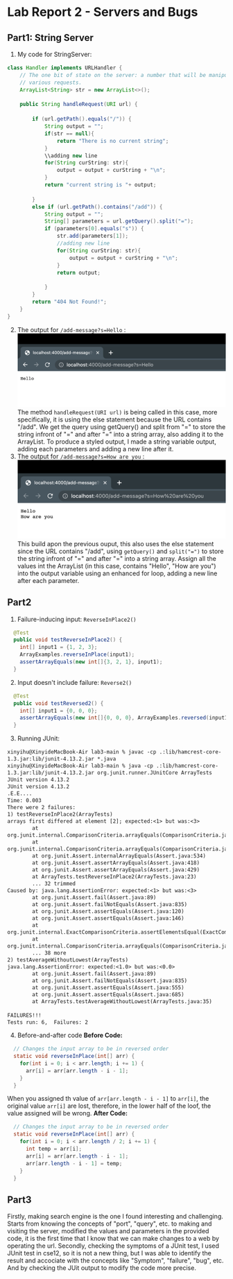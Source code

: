 # Lab Report 2 - Servers and Bugs
## Part1: String Server
1. My code for StringServer:
``````java
class Handler implements URLHandler {
    // The one bit of state on the server: a number that will be manipulated by
    // various requests.
    ArrayList<String> str = new ArrayList<>();

    public String handleRequest(URI url) {

        if (url.getPath().equals("/")) {
            String output = "";
            if(str == null){
                return "There is no current string";
            }
            \\adding new line
            for(String curString: str){
                output = output + curString + "\n";
            }
            return "current string is "+ output;
            
        } 
        else if (url.getPath().contains("/add")) {
            String output = "";
            String[] parameters = url.getQuery().split("=");
            if (parameters[0].equals("s")) {
                str.add(parameters[1]);
                //adding new line
                for(String curString: str){
                    output = output + curString + "\n";
                }
                return output;
            
            } 
        }
        return "404 Not Found!";
    }
}
``````
2. The output for `/add-message?s=Hello` :
![image](StringServerHello.png)
The method `handleRequest(URI url)` is being called in this case, more specifically, it is using the else statement because the URL contains "/add". We get the query using getQuery() and split from "=" to store the string infront of "=" and after "=" into a string array, also adding it to the ArrayList. To produce a styled output, I made a string variable output, adding each parameters and adding a new line after it.
3. The output for `/add-message?s=How are you` :
![image](StringServerHowAreYou.png)
This build apon the previous ouput, this also uses the else statement since the URL contains "/add", using `getQuery()` and `split("=")` to store the string infront of "=" and after "=" into a string array. Assign all the values int the ArrayList (in this case, contains "Hello", "How are you") into the output variable using an enhanced for loop, adding a new line after each parameter.
## Part2
1. Failure-inducing input: `ReverseInPlace2()`
``````java
  @Test
  public void testReverseInPlace2() {
    int[] input1 = {1, 2, 3};
    ArrayExamples.reverseInPlace(input1);
    assertArrayEquals(new int[]{3, 2, 1}, input1);
  }
``````
2. Input doesn't include failure: `Reverse2()`
``````java
  @Test
  public void testReversed2() {
    int[] input1 = {0, 0, 0};
    assertArrayEquals(new int[]{0, 0, 0}, ArrayExamples.reversed(input1));
  }
``````
3. Running JUnit:
```
xinyihu@XinyideMacBook-Air lab3-main % javac -cp .:lib/hamcrest-core-1.3.jar:lib/junit-4.13.2.jar *.java                              
xinyihu@XinyideMacBook-Air lab3-main % java -cp .:lib/hamcrest-core-1.3.jar:lib/junit-4.13.2.jar org.junit.runner.JUnitCore ArrayTests
JUnit version 4.13.2
JUnit version 4.13.2
.E.E....
Time: 0.003
There were 2 failures:
1) testReverseInPlace2(ArrayTests)
arrays first differed at element [2]; expected:<1> but was:<3>
        at org.junit.internal.ComparisonCriteria.arrayEquals(ComparisonCriteria.java:78)
        at org.junit.internal.ComparisonCriteria.arrayEquals(ComparisonCriteria.java:28)
        at org.junit.Assert.internalArrayEquals(Assert.java:534)
        at org.junit.Assert.assertArrayEquals(Assert.java:418)
        at org.junit.Assert.assertArrayEquals(Assert.java:429)
        at ArrayTests.testReverseInPlace2(ArrayTests.java:23)
        ... 32 trimmed
Caused by: java.lang.AssertionError: expected:<1> but was:<3>
        at org.junit.Assert.fail(Assert.java:89)
        at org.junit.Assert.failNotEquals(Assert.java:835)
        at org.junit.Assert.assertEquals(Assert.java:120)
        at org.junit.Assert.assertEquals(Assert.java:146)
        at org.junit.internal.ExactComparisonCriteria.assertElementsEqual(ExactComparisonCriteria.java:8)
        at org.junit.internal.ComparisonCriteria.arrayEquals(ComparisonCriteria.java:76)
        ... 38 more
2) testAverageWithoutLowest(ArrayTests)
java.lang.AssertionError: expected:<1.0> but was:<0.0>
        at org.junit.Assert.fail(Assert.java:89)
        at org.junit.Assert.failNotEquals(Assert.java:835)
        at org.junit.Assert.assertEquals(Assert.java:555)
        at org.junit.Assert.assertEquals(Assert.java:685)
        at ArrayTests.testAverageWithoutLowest(ArrayTests.java:35)

FAILURES!!!
Tests run: 6,  Failures: 2
```
4. Before-and-after code
**Before Code:**
``````java
  // Changes the input array to be in reversed order
  static void reverseInPlace(int[] arr) {
    for(int i = 0; i < arr.length; i += 1) {
      arr[i] = arr[arr.length - i - 1];
    }
  }
``````
When you assigned th value of `arr[arr.length - i - 1]` to `arr[i]`, the original value `arr[i]` are lost, therefore, in the lower half of the loof, the value assigned will be wrong.
**After Code:**
``````java
  // Changes the input array to be in reversed order
  static void reverseInPlace(int[] arr) {
    for(int i = 0; i < arr.length / 2; i += 1) {
      int temp = arr[i];
      arr[i] = arr[arr.length - i - 1];
      arr[arr.length - i - 1] = temp;
    }
  }
``````

## Part3
Firstly, making search engine is the one I found interesting and challenging. Starts from knowing the concepts of "port", "query", etc. to making and visiting the server, modified the values and parameters in the provided code, it is the first time that I know that we can make changes to a web by operating the url. Secondly, checking the symptoms of a JUnit test, I used JUnit test in cse12, so it is not a new thing, but I was able to identify the result and accociate with the concepts like "Symptom", "failure", "bug", etc. And by checking the JUit output to modify the code more precise.
